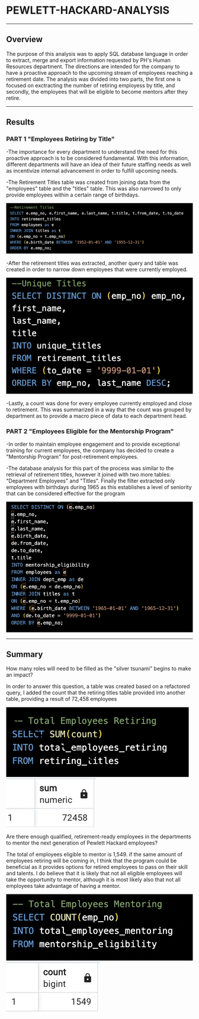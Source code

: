 # PEWLETT-HACKARD-ANALYSIS
----
## Overview

The purpose of this analysis was to apply SQL database language in order to extract, merge and export information requested by PH's Human Resources department. The directions are intended for the company to have a proactive approach to the upcoming stream of employees reaching a retirement date. The analysis was divided into two parts, the first one is focused on exctracting the number of retiring employess by title, and secondly, the employees that will be eligible to become mentors after they retire.

----
## Results
### PART 1 "Employees Retiring by Title"

-The importance for every department to understand the need for this proactive approach is to be considered fundamental. With this information, different departments will have an idea of their future staffing needs as well as incentivize internal advancement in order to fulfill upcoming needs.

-The Retirement Titles table was created from joining data from the "employees" table and the "titles" table. This was also narrowed to only provide employees within a certain range of birthdays.

![Screenshot](https://github.com/chgallegos/Pewlett-Hackard-Analysis/blob/main/Analysis%20Projects%20Folder/Pewlet-Hackard-Analysis%20Folder/resources/retirement_titles.png)

-After the retirement titles was extracted, another query and table was created in order to narrow down employees that were currently employed.

![Screenshot](https://github.com/chgallegos/Pewlett-Hackard-Analysis/blob/main/Analysis%20Projects%20Folder/Pewlet-Hackard-Analysis%20Folder/resources/unique_titles.png)

-Lastly, a count was done for every employee currently employed and close to retirement. This was summarized in a way that the count was grouped by department as to provide a macro piece of data to each department head.

### PART 2 "Employees Eligible for the Mentorship Program"

-In order to maintain employee engagement and to provide exceptional training for current employees, the company has decided to create a "Mentorship Program" for post-retirement employees.

-The database analysis for this part of the process was similar to the retrieval of retirement titles, however it joined with two more tables: "Department Employees" and "Titles". Finally the filter extracted only employees with birthdays during 1965 as this establishes a level of seniority that can be considered effective for the program

![Screenshot](https://github.com/chgallegos/Pewlett-Hackard-Analysis/blob/main/Analysis%20Projects%20Folder/Pewlet-Hackard-Analysis%20Folder/resources/mentorship_eligibility.png)

----
## Summary 

How many roles will need to be filled as the "silver tsunami" begins to make an impact?

In order to answer this question, a table was created based on a refactored query, I added the count that the retiring titles table provided into another table, providing a result of 72,458 employees

![Screenshot](https://github.com/chgallegos/Pewlett-Hackard-Analysis/blob/main/Analysis%20Projects%20Folder/Pewlet-Hackard-Analysis%20Folder/resources/total_employees_retiring.png)
![Screenshot](https://github.com/chgallegos/Pewlett-Hackard-Analysis/blob/main/Analysis%20Projects%20Folder/Pewlet-Hackard-Analysis%20Folder/resources/total_employees_retiring_2.png)

Are there enough qualified, retirement-ready employees in the departments to mentor the next generation of Pewlett Hackard employees?

The total of employees eligible to mentor is 1,549. if the same amount of employees retiring will be coming in, I think that the program could be beneficial as it provides options for retired employees to pass on their skill and talents. I do believe that it is likely that not all eligible employees will take the opportunity to mentor, although it is most likely also that not all employees take advantage of having a mentor.

![Screenshot](https://github.com/chgallegos/Pewlett-Hackard-Analysis/blob/main/Analysis%20Projects%20Folder/Pewlet-Hackard-Analysis%20Folder/resources/total_employees_mentoring.png)
![Screenshot](https://github.com/chgallegos/Pewlett-Hackard-Analysis/blob/main/Analysis%20Projects%20Folder/Pewlet-Hackard-Analysis%20Folder/resources/total_employees_mentoring_2.png)